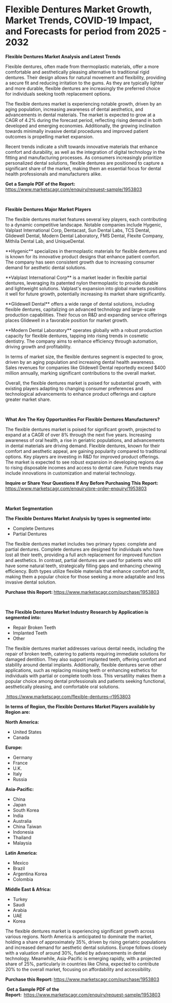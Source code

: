 <p><h1>Flexible Dentures Market Growth, Market Trends, COVID-19 Impact, and Forecasts for period from 2025 - 2032</h1></p><p><strong>Flexible Dentures Market Analysis and Latest Trends</strong></p>
<p><p>Flexible dentures, often made from thermoplastic materials, offer a more comfortable and aesthetically pleasing alternative to traditional rigid dentures. Their design allows for natural movement and flexibility, providing a secure fit and reducing irritation to the gums. As they are typically lighter and more durable, flexible dentures are increasingly the preferred choice for individuals seeking tooth replacement options.</p><p>The flexible dentures market is experiencing notable growth, driven by an aging population, increasing awareness of dental aesthetics, and advancements in dental materials. The market is expected to grow at a CAGR of 4.2% during the forecast period, reflecting rising demand in both developed and emerging economies. Additionally, the growing inclination towards minimally invasive dental procedures and improved patient outcomes is propelling market expansion.</p><p>Recent trends indicate a shift towards innovative materials that enhance comfort and durability, as well as the integration of digital technology in the fitting and manufacturing processes. As consumers increasingly prioritize personalized dental solutions, flexible dentures are positioned to capture a significant share of the market, making them an essential focus for dental health professionals and manufacturers alike.</p></p>
<p><strong>Get a Sample PDF of the Report:&nbsp;</strong> <a href="https://www.marketscagr.com/enquiry/request-sample/1953803?utm_campaign=2653&utm_medium=2&utm_source=Github&utm_content=ia&utm_term=13042025&utm_id=flexible-dentures">https://www.marketscagr.com/enquiry/request-sample/1953803</a></p>
<p>&nbsp;</p>
<p><strong>Flexible Dentures Major Market Players</strong></p>
<p><p>The flexible dentures market features several key players, each contributing to a dynamic competitive landscape. Notable companies include Hygenic, Valplast International Corp, Dentacast, Sun Dental Labs, TCS Dental, Glidewell Dental, Modern Dental Laboratory, FMS Dental, Flexite Company, Mithila Dental Lab, and UniqueDental.</p><p>**Hygenic** specializes in thermoplastic materials for flexible dentures and is known for its innovative product designs that enhance patient comfort. The company has seen consistent growth due to increasing consumer demand for aesthetic dental solutions.</p><p>**Valplast International Corp** is a market leader in flexible partial dentures, leveraging its patented nylon thermoplastic to provide durable and lightweight solutions. Valplast's expansion into global markets positions it well for future growth, potentially increasing its market share significantly.</p><p>**Glidewell Dental** offers a wide range of dental solutions, including flexible dentures, capitalizing on advanced technology and large-scale production capabilities. Their focus on R&D and expanding service offerings places Glidewell in a favorable position for market growth.</p><p>**Modern Dental Laboratory** operates globally with a robust production capacity for flexible dentures, tapping into rising trends in cosmetic dentistry. The company aims to enhance efficiency through automation, driving growth and profitability.</p><p>In terms of market size, the flexible dentures segment is expected to grow, driven by an aging population and increasing dental health awareness. Sales revenues for companies like Glidewell Dental reportedly exceed $400 million annually, marking significant contributions to the overall market.</p><p>Overall, the flexible dentures market is poised for substantial growth, with existing players adapting to changing consumer preferences and technological advancements to enhance product offerings and capture greater market share.</p></p>
<p>&nbsp;</p>
<p><strong>What Are The Key Opportunities For Flexible Dentures Manufacturers?</strong></p>
<p><p>The flexible dentures market is poised for significant growth, projected to expand at a CAGR of over 8% through the next five years. Increasing awareness of oral health, a rise in geriatric populations, and advancements in dental materials are driving demand. Flexible dentures, known for their comfort and aesthetic appeal, are gaining popularity compared to traditional options. Key players are investing in R&D for improved product offerings. The market is expected to see robust expansion in developing regions due to rising disposable incomes and access to dental care. Future trends may include innovations in customization and material technology.</p></p>
<p><strong>Inquire or Share Your Questions If Any Before Purchasing This Report:</strong> <a href="https://www.marketscagr.com/enquiry/pre-order-enquiry/1953803?utm_campaign=2653&utm_medium=2&utm_source=Github&utm_content=ia&utm_term=13042025&utm_id=flexible-dentures">https://www.marketscagr.com/enquiry/pre-order-enquiry/1953803</a></p>
<p>&nbsp;</p>
<p><strong>Market Segmentation</strong></p>
<p><strong>The Flexible Dentures Market Analysis by types is segmented into:</strong></p>
<p><ul><li>Complete Dentures</li><li>Partial Dentures</li></ul></p>
<p><p>The flexible dentures market includes two primary types: complete and partial dentures. Complete dentures are designed for individuals who have lost all their teeth, providing a full arch replacement for improved function and aesthetics. In contrast, partial dentures are used for patients who still have some natural teeth, strategically filling gaps and enhancing chewing efficiency. Both types utilize flexible materials that enhance comfort and fit, making them a popular choice for those seeking a more adaptable and less invasive dental solution.</p></p>
<p><strong>Purchase this Report:&nbsp;</strong><a href="https://www.marketscagr.com/purchase/1953803?utm_campaign=2653&utm_medium=2&utm_source=Github&utm_content=ia&utm_term=13042025&utm_id=flexible-dentures">https://www.marketscagr.com/purchase/1953803</a></p>
<p>&nbsp;</p>
<p><strong>The Flexible Dentures Market Industry Research by Application is segmented into:</strong></p>
<p><ul><li>Repair Broken Teeth</li><li>Implanted Teeth</li><li>Other</li></ul></p>
<p><p>The flexible dentures market addresses various dental needs, including the repair of broken teeth, catering to patients requiring immediate solutions for damaged dentition. They also support implanted teeth, offering comfort and stability around dental implants. Additionally, flexible dentures serve other applications, such as replacing missing teeth or enhancing esthetics for individuals with partial or complete tooth loss. This versatility makes them a popular choice among dental professionals and patients seeking functional, aesthetically pleasing, and comfortable oral solutions.</p></p>
<p><a href="https://www.marketscagr.com/flexible-dentures-r1953803?utm_campaign=2653&utm_medium=2&utm_source=Github&utm_content=ia&utm_term=13042025&utm_id=flexible-dentures">&nbsp;https://www.marketscagr.com/flexible-dentures-r1953803</a></p>
<p><strong>In terms of Region, the Flexible Dentures Market Players available by Region are:</strong></p>
<p>
    <p> <strong> North America: </strong>
        <ul>
            <li>United States</li>
            <li>Canada</li>
        </ul>
        </p> 
    <p> <strong> Europe: </strong>
        <ul>
            <li>Germany</li>
            <li>France</li>
            <li>U.K.</li>
            <li>Italy</li>
            <li>Russia</li>
        </ul>
        </p> 
    <p> <strong> Asia-Pacific: </strong>
        <ul>
            <li>China</li>
            <li>Japan</li>
            <li>South Korea</li>
            <li>India</li>
            <li>Australia</li>
            <li>China Taiwan</li>
            <li>Indonesia</li>
            <li>Thailand</li>
            <li>Malaysia</li>
        </ul>
        </p> 
    <p> <strong> Latin America: </strong>
        <ul>
            <li>Mexico</li>
            <li>Brazil</li>
            <li>Argentina Korea</li>
            <li>Colombia</li>
        </ul>
        </p> 
    <p> <strong> Middle East & Africa: </strong>
        <ul>
            <li>Turkey</li>
            <li>Saudi</li>
            <li>Arabia</li>
            <li>UAE</li>
            <li>Korea</li>
        </ul>
    </p>
    </p>
<p><p>The flexible dentures market is experiencing significant growth across various regions. North America is anticipated to dominate the market, holding a share of approximately 35%, driven by rising geriatric populations and increased demand for aesthetic dental solutions. Europe follows closely with a valuation of around 30%, fueled by advancements in dental technology. Meanwhile, Asia-Pacific is emerging rapidly, with a projected share of 25%, particularly in countries like China, expected to contribute 20% to the overall market, focusing on affordability and accessibility.</p></p>
<p><strong>Purchase this Report: </strong><a href="https://www.marketscagr.com/purchase/1953803?utm_campaign=2653&utm_medium=2&utm_source=Github&utm_content=ia&utm_term=13042025&utm_id=flexible-dentures">https://www.marketscagr.com/purchase/1953803</a></p>
<p>&nbsp;<strong>Get a Sample PDF of the Report:&nbsp;&nbsp;</strong><a href="https://www.marketscagr.com/enquiry/request-sample/1953803?utm_campaign=2653&utm_medium=2&utm_source=Github&utm_content=ia&utm_term=13042025&utm_id=flexible-dentures">https://www.marketscagr.com/enquiry/request-sample/1953803</a></p>
<p><strong></strong></p>
<p><p></p><p></p><p></p></p>